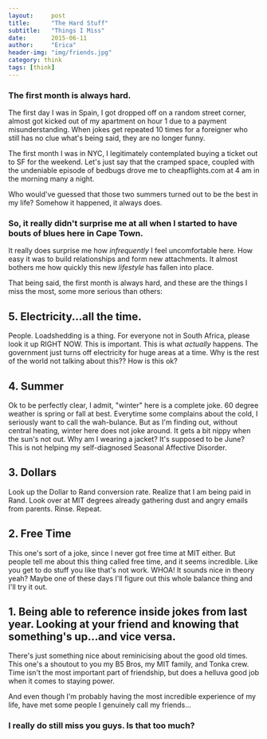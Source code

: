 ```yaml
---
layout:     post
title:      "The Hard Stuff"
subtitle:   "Things I Miss"
date:       2015-06-11
author:     "Erica"
header-img: "img/friends.jpg"
category: think
tags: [think]
---
```


<h3 class="section-heading">The first month is always hard.</h3>

The first day I was in Spain, I got dropped off on a random street corner, almost got kicked out of my apartment on hour 1 due to a payment misunderstanding. When jokes get repeated 10 times for a foreigner who still has no clue what's being said, they are no longer funny.

The first month I was in NYC, I legitimately contemplated buying a ticket out to SF for the weekend. Let's just say that the cramped space, coupled with the undeniable episode of bedbugs drove me to cheapflights.com at 4 am in the morning many a night.

Who would've guessed that those two summers turned out to be the best in my life? Somehow it happened, it always does.

<h3>So, it really didn't surprise me at all when I started to have bouts of blues here in Cape Town.</h3>

It really does surprise me how <i>infrequently</i> I feel uncomfortable here. How easy it was to build relationships and form new attachments. It almost bothers me how quickly this new <i>lifestyle</i> has fallen into place.

That being said, the first month is always hard, and these are the things I miss the most, some more serious than others:

<h2>5. Electricity...all the time.</h2>

People. Loadshedding is a thing. For everyone not in South Africa, please look it up RIGHT NOW. This is important. This is what <i>actually</i> happens. The government just turns off electricity for huge areas at a time. Why is the rest of the world not talking about this?? How is this ok?

<h2>4. Summer</h2>

Ok to be perfectly clear, I admit, "winter" here is a complete joke. 60 degree weather is spring or fall at best. Everytime some complains about the cold, I seriously want to call the wah-bulance. But as I'm finding out, without central heating, winter here does not joke around. It gets a bit nippy when the sun's not out. Why am I wearing a jacket? It's supposed to be June? This is not helping my self-diagnosed Seasonal Affective Disorder.

<h2>3. Dollars</h2>

Look up the Dollar to Rand conversion rate. Realize that I am being paid in Rand. Look over at MIT degrees already gathering dust and angry emails from parents. Rinse. Repeat.

<h2>2. Free Time</h2>

This one's sort of a joke, since I never got free time at MIT either. But people tell me about this thing called free time, and it seems incredible. Like you get to do stuff you like that's not work. WHOA! It sounds nice in theory yeah? Maybe one of these days I'll figure out this whole balance thing and I'll try it out.


<h2>1. Being able to reference inside jokes from last year. Looking at your friend and knowing that something's up...and vice versa.</h2>

There's just something nice about reminicising about the good old times. This one's a shoutout to you my B5 Bros, my MIT family, and Tonka crew. Time isn't the most important part of friendship, but does a helluva good job when it comes to staying power.

And even though I'm probably having the most incredible experience of my life, have met some people I genuinely call my friends...

<h3>I really do still miss you guys. Is that too much?</h3>
